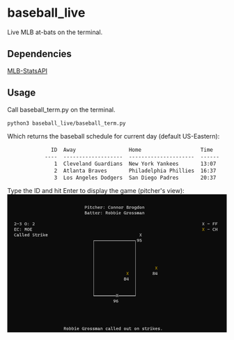 # baseball_live
Live MLB at-bats on the terminal.

## Dependencies
[MLB-StatsAPI](https://github.com/toddrob99/MLB-StatsAPI)

## Usage
Call baseball_term.py on the terminal. 
```
python3 baseball_live/baseball_term.py
```
Which returns the baseball schedule for current day (default US-Eastern):
```
              ID  Away                 Home                   Time
            ----  -------------------  ---------------------  ------
               1  Cleveland Guardians  New York Yankees       13:07
               2  Atlanta Braves       Philadelphia Phillies  16:37
               3  Los Angeles Dodgers  San Diego Padres       20:37
```
Type the ID and hit Enter to display the game (pitcher's view):
![alt text](figures/example.png)
